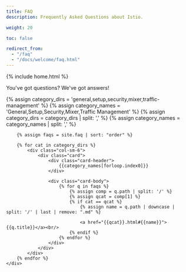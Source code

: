 ```yaml
---
title: FAQ
description: Frequently Asked Questions about Istio.

weight: 20

toc: false

redirect_from:
  - "/faq"
  - "/docs/welcome/faq.html"
---
```

{% include home.html %}

You've got questions? We've got answers!

<div class="faq">
    <div class="row">
        {% assign category_dirs = 'general,setup,security,mixer,traffic-management' %}
        {% assign category_names = 'General,Setup,Security,Mixer,Traffic Management' %}
        {% assign category_dirs = category_dirs | split: ',' %}
        {% assign category_names = category_names | split: ',' %}

        {% assign faqs = site.faq | sort: "order" %}

        {% for cat in category_dirs %}
            <div class="col-sm-6">
                <div class="card">
                    <div class="card-header">
                        {{category_names[forloop.index0]}}
                    </div>

                    <div class="card-body">
                        {% for q in faqs %}
                            {% assign comp = q.path | split: '/' %}
                            {% assign qcat = comp[1] %}
                            {% if cat == qcat %}
                                {% assign name = q.path | downcase | split: '/' | last | remove: ".md" %}

                                <a href="{{qcat}}.html#{{name}}">{{q.title}}</a><br/>
                            {% endif %}
                        {% endfor %}
                    </div>
                </div>
            </div>
        {% endfor %}
    </div>
</div>
